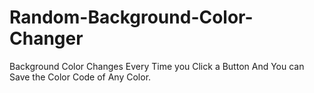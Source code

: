 # Random-Background-Color-Changer
Background Color Changes Every Time you Click a Button And You can Save the Color Code of Any Color.
